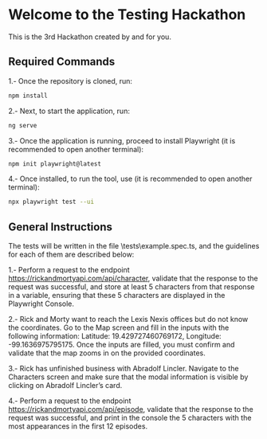 # Welcome to the Testing Hackathon
This is the 3rd Hackathon created by and for you.

## Required Commands 

1.- Once the repository is cloned, run:

```bash
npm install
```

2.- Next, to start the application, run:

```bash
ng serve
```

3.- Once the application is running, proceed to install Playwright (it is recommended to open another terminal):

```bash
npm init playwright@latest
```

4.- Once installed, to run the tool, use (it is recommended to open another terminal):

```bash
npx playwright test --ui
```

## General Instructions

The tests will be written in the file \tests\example.spec.ts, and the guidelines for each of them are described below:

1.- Perform a request to the endpoint https://rickandmortyapi.com/api/character, validate that the response to the request was successful, and store at least 5 characters from that response in a variable, ensuring that these 5 characters are displayed in the Playwright Console.

2.- Rick and Morty want to reach the Lexis Nexis offices but do not know the coordinates. Go to the Map screen and fill in the inputs with the following information: Latitude: 19.429727460769172, Longitude: -99.1636975795175. Once the inputs are filled, you must confirm and validate that the map zooms in on the provided coordinates.

3.- Rick has unfinished business with Abradolf Lincler. Navigate to the Characters screen and make sure that the modal information is visible by clicking on Abradolf Lincler’s card.

4.- Perform a request to the endpoint https://rickandmortyapi.com/api/episode, validate that the response to the request was successful, and print in the console the 5 characters with the most appearances in the first 12 episodes.